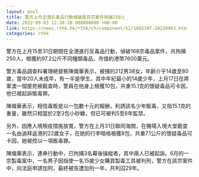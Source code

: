 ```yaml
---
layout: post
title: 警方上月全港反毒品行動偵破逾百宗案件拘捕250人
date: 2022-09-03 12:28:20.000000000 +08:00
link: https://news.rthk.hk/rthk/ch/component/k2/1665397-20220903.htm
categories: rthk
---
```


警方在上月15至31日期間在全港進行反毒品行動，偵破168宗毒品案件，共拘捕250人，檢獲約97.2公斤不同種類毒品，市值約港幣7600萬元。

警方毒品調查科署理總督察陳熾華表示，被捕的212男38女，年齡介乎14歲至80歲，當中20人未成年，有一半是學生。其中年紀最小的14歲少年，上月17日在將軍澳一個屋苑被截查時，警員在他身上檢獲10包，共重15.1克的懷疑毒品可卡因，他已被起訴販毒罪。

陳熾華表示，相信毒販是以一包數十元的報酬，利誘該名少年販毒，又指15.1克的重量，雖然只相當於2至3包小砂糖，但已可被判5至8年監禁。

另外，因應入境檢疫措施放寬，警方在上月31日聯同海關，在機場入境大堂截查一名由迪拜返港的22歲女子，在她的行李暗格檢獲8包，共重7.1公斤的懷疑毒品可卡因，她被控以一項販毒罪。

陳熾華表示，連串行動中，已拘捕3名幕後操縱者，其中兩人已被起訴。6月的一宗製毒案中，一名男子因指使一名15歲少女購買製毒工具被判刑，警方在該宗案件中，向法庭申請加刑，最終被告遭加刑一年，共判囚29年。
